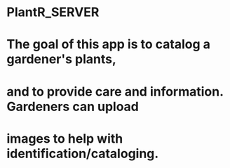 # PlantR_SERVER

# The goal of this app is to catalog a gardener's plants, 
# and to provide care and information. Gardeners can upload
# images to help with identification/cataloging.